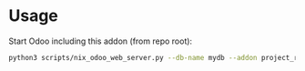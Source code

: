# Usage

Start Odoo including this addon (from repo root):

```bash
python3 scripts/nix_odoo_web_server.py --db-name mydb --addon project_risk
```
